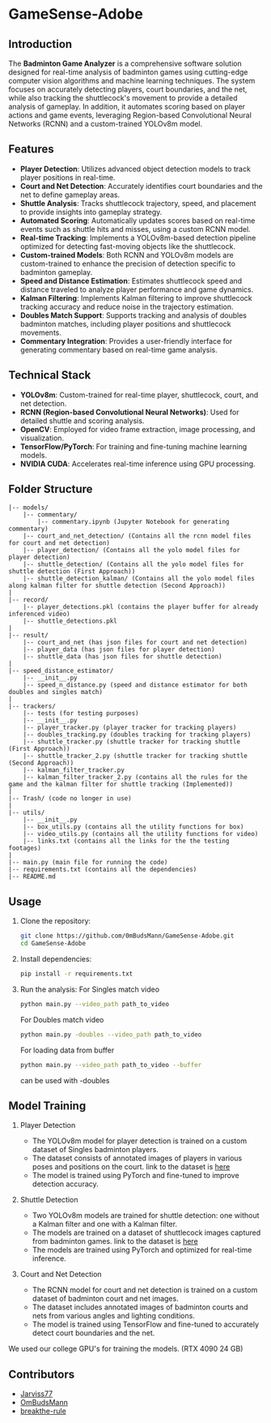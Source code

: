 # GameSense-Adobe

## Introduction
The **Badminton Game Analyzer** is a comprehensive software solution designed for real-time analysis of badminton games using cutting-edge computer vision algorithms and machine learning techniques. The system focuses on accurately detecting players, court boundaries, and the net, while also tracking the shuttlecock's movement to provide a detailed analysis of gameplay. In addition, it automates scoring based on player actions and game events, leveraging Region-based Convolutional Neural Networks (RCNN) and a custom-trained YOLOv8m model.

## Features
- **Player Detection**: Utilizes advanced object detection models to track player positions in real-time.
- **Court and Net Detection**: Accurately identifies court boundaries and the net to define gameplay areas.
- **Shuttle Analysis**: Tracks shuttlecock trajectory, speed, and placement to provide insights into gameplay strategy.
- **Automated Scoring**: Automatically updates scores based on real-time events such as shuttle hits and misses, using a custom RCNN model.
- **Real-time Tracking**: Implements a YOLOv8m-based detection pipeline optimized for detecting fast-moving objects like the shuttlecock.
- **Custom-trained Models**: Both RCNN and YOLOv8m models are custom-trained to enhance the precision of detection specific to badminton gameplay.
- **Speed and Distance Estimation**: Estimates shuttlecock speed and distance traveled to analyze player performance and game dynamics.
- **Kalman Filtering**: Implements Kalman filtering to improve shuttlecock tracking accuracy and reduce noise in the trajectory estimation.
- **Doubles Match Support**: Supports tracking and analysis of doubles badminton matches, including player positions and shuttlecock movements.
- **Commentary Integration**: Provides a user-friendly interface for generating commentary based on real-time game analysis.

## Technical Stack
- **YOLOv8m**: Custom-trained for real-time player, shuttlecock, court, and net detection.
- **RCNN (Region-based Convolutional Neural Networks)**: Used for detailed shuttle and scoring analysis.
- **OpenCV**: Employed for video frame extraction, image processing, and visualization.
- **TensorFlow/PyTorch**: For training and fine-tuning machine learning models.
- **NVIDIA CUDA**: Accelerates real-time inference using GPU processing.

## Folder Structure
```
|-- models/
    |-- commentary/
        |-- commentary.ipynb (Jupyter Notebook for generating commentary)
    |-- court_and_net_detection/ (Contains all the rcnn model files for court and net detection)
    |-- player_detection/ (Contains all the yolo model files for player detection)
    |-- shuttle_detection/ (Contains all the yolo model files for shuttle detection (First Approach))
    |-- shuttle_detection_kalman/ (Contains all the yolo model files along kalman filter for shuttle detection (Second Approach))  
|
|-- record/                  
    |-- player_detections.pkl (contains the player buffer for already inferenced video)  
    |-- shuttle_detections.pkl 
|
|-- result/                    
    |-- court_and_net (has json files for court and net detection)
    |-- player_data (has json files for player detection)
    |-- shuttle_data (has json files for shuttle detection)
|
|-- speed_distance_estimator/                   
    |-- __init__.py
    |-- speed_n_distance.py (speed and distance estimator for both doubles and singles match)
|
|-- trackers/
    |-- tests (for testing purposes)
    |-- __init__.py
    |-- player_tracker.py (player tracker for tracking players)
    |-- doubles_tracking.py (doubles tracking for tracking players)
    |-- shuttle_tracker.py (shuttle tracker for tracking shuttle (First Approach))
    |-- shuttle_tracker_2.py (shuttle tracker for tracking shuttle (Second Approach))
    |-- kalman_filter_tracker.py
    |-- kalman_filter_tracker_2.py (contains all the rules for the game and the kalman filter for shuttle tracking (Implemented))
|
|-- Trash/ (code no longer in use)
|      
|-- utils/
    |-- __init__.py
    |-- box_utils.py (contains all the utility functions for box)
    |-- video_utils.py (contains all the utility functions for video)
    |-- links.txt (contains all the links for the the testing footages)
|
|-- main.py (main file for running the code)
|-- requirements.txt (contains all the dependencies)
|-- README.md
```

## Usage
1. Clone the repository:
   ```bash
   git clone https://github.com/0mBudsMann/GameSense-Adobe.git
   cd GameSense-Adobe
   ```
2. Install dependencies:
   ```bash
   pip install -r requirements.txt
   ```
3. Run the analysis:
   For Singles match video
   ```bash
   python main.py --video_path path_to_video
   ```
   
    For Doubles match video
    ```bash
    python main.py -doubles --video_path path_to_video
   ```
   
    For loading data from buffer
    ```bash
    python main.py --video_path path_to_video --buffer
    ```
   can be used with -doubles

## Model Training
1. Player Detection
   - The YOLOv8m model for player detection is trained on a custom dataset of Singles badminton players.
   - The dataset consists of annotated images of players in various poses and positions on the court. link to the dataset is [here](https://universe.roboflow.com/khangnguyen/badminton-player-object-detection)
   - The model is trained using PyTorch and fine-tuned to improve detection accuracy.

2. Shuttle Detection
    - Two YOLOv8m models are trained for shuttle detection: one without a Kalman filter and one with a Kalman filter.
    - The models are trained on a dataset of shuttlecock images captured from badminton games. link to the dataset is [here](https://universe.roboflow.com/mathieu-cartron/shuttlecock-cqzy3/dataset/1)
    - The models are trained using PyTorch and optimized for real-time inference.

3. Court and Net Detection
    - The RCNN model for court and net detection is trained on a custom dataset of badminton court and net images.
    - The dataset includes annotated images of badminton courts and nets from various angles and lighting conditions.
    - The model is trained using TensorFlow and fine-tuned to accurately detect court boundaries and the net.

We used our college GPU's for training the models. (RTX 4090 24 GB)

## Contributors
- [Jarviss77](https://github.com/Jarviss77)
- [OmBudsMann](https://github.com/0mBudsMann)
- [breakthe-rule](https://github.com/breakthe-rule)